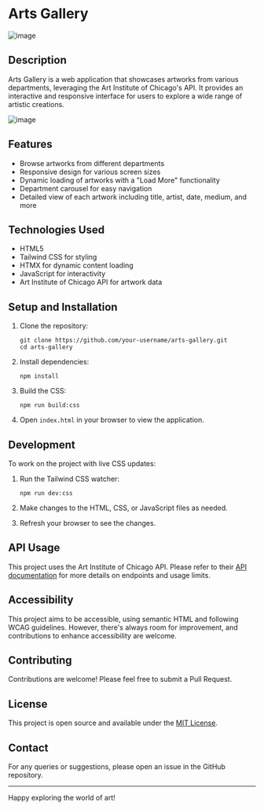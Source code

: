 # Arts Gallery

![image](https://github.com/user-attachments/assets/1a553256-cba0-424f-b2b7-afd32ccd3598)



## Description

Arts Gallery is a web application that showcases artworks from various departments, leveraging the Art Institute of Chicago's API. It provides an interactive and responsive interface for users to explore a wide range of artistic creations.

![image](https://github.com/user-attachments/assets/3ef06868-e79a-4831-83d1-4f3e9cae38fe)


## Features

- Browse artworks from different departments
- Responsive design for various screen sizes
- Dynamic loading of artworks with a "Load More" functionality
- Department carousel for easy navigation
- Detailed view of each artwork including title, artist, date, medium, and more

## Technologies Used

- HTML5
- Tailwind CSS for styling
- HTMX for dynamic content loading
- JavaScript for interactivity
- Art Institute of Chicago API for artwork data

## Setup and Installation

1. Clone the repository:
   ```
   git clone https://github.com/your-username/arts-gallery.git
   cd arts-gallery
   ```

2. Install dependencies:
   ```
   npm install
   ```

3. Build the CSS:
   ```
   npm run build:css
   ```

4. Open `index.html` in your browser to view the application.

## Development

To work on the project with live CSS updates:

1. Run the Tailwind CSS watcher:
   ```
   npm run dev:css
   ```

2. Make changes to the HTML, CSS, or JavaScript files as needed.

3. Refresh your browser to see the changes.

## API Usage

This project uses the Art Institute of Chicago API. Please refer to their [API documentation](https://api.artic.edu/docs/) for more details on endpoints and usage limits.

## Accessibility

This project aims to be accessible, using semantic HTML and following WCAG guidelines. However, there's always room for improvement, and contributions to enhance accessibility are welcome.

## Contributing

Contributions are welcome! Please feel free to submit a Pull Request.

## License

This project is open source and available under the [MIT License](LICENSE).

## Contact

For any queries or suggestions, please open an issue in the GitHub repository.

---

Happy exploring the world of art!
